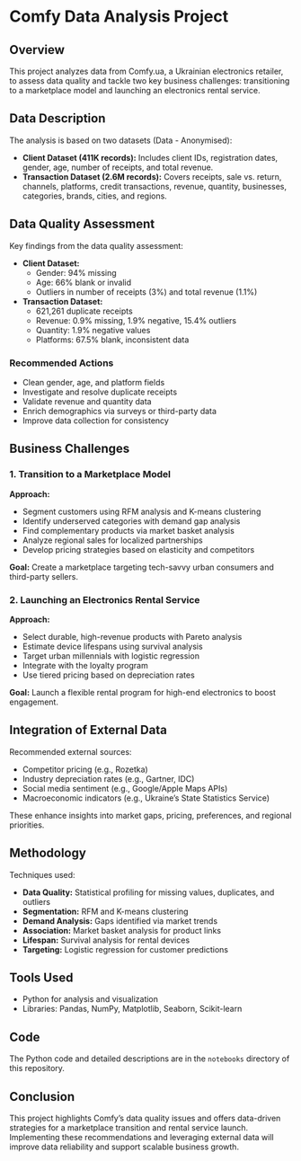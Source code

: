 # Comfy Data Analysis Project

## Overview
This project analyzes data from Comfy.ua, a Ukrainian electronics retailer, to assess data quality and tackle two key business challenges: transitioning to a marketplace model and launching an electronics rental service.

## Data Description
The analysis is based on two datasets (Data - Anonymised):
- **Client Dataset (411K records):** Includes client IDs, registration dates, gender, age, number of receipts, and total revenue.
- **Transaction Dataset (2.6M records):** Covers receipts, sale vs. return, channels, platforms, credit transactions, revenue, quantity, businesses, categories, brands, cities, and regions.

## Data Quality Assessment
Key findings from the data quality assessment:
- **Client Dataset:**
  - Gender: 94% missing
  - Age: 66% blank or invalid
  - Outliers in number of receipts (3%) and total revenue (1.1%)
- **Transaction Dataset:**
  - 621,261 duplicate receipts
  - Revenue: 0.9% missing, 1.9% negative, 15.4% outliers
  - Quantity: 1.9% negative values
  - Platforms: 67.5% blank, inconsistent data

### Recommended Actions
- Clean gender, age, and platform fields
- Investigate and resolve duplicate receipts
- Validate revenue and quantity data
- Enrich demographics via surveys or third-party data
- Improve data collection for consistency

## Business Challenges
### 1. Transition to a Marketplace Model
**Approach:**
- Segment customers using RFM analysis and K-means clustering
- Identify underserved categories with demand gap analysis
- Find complementary products via market basket analysis
- Analyze regional sales for localized partnerships
- Develop pricing strategies based on elasticity and competitors

**Goal:** Create a marketplace targeting tech-savvy urban consumers and third-party sellers.

### 2. Launching an Electronics Rental Service
**Approach:**
- Select durable, high-revenue products with Pareto analysis
- Estimate device lifespans using survival analysis
- Target urban millennials with logistic regression
- Integrate with the loyalty program
- Use tiered pricing based on depreciation rates

**Goal:** Launch a flexible rental program for high-end electronics to boost engagement.

## Integration of External Data
Recommended external sources:
- Competitor pricing (e.g., Rozetka)
- Industry depreciation rates (e.g., Gartner, IDC)
- Social media sentiment (e.g., Google/Apple Maps APIs)
- Macroeconomic indicators (e.g., Ukraine’s State Statistics Service)

These enhance insights into market gaps, pricing, preferences, and regional priorities.

## Methodology
Techniques used:
- **Data Quality:** Statistical profiling for missing values, duplicates, and outliers
- **Segmentation:** RFM and K-means clustering
- **Demand Analysis:** Gaps identified via market trends
- **Association:** Market basket analysis for product links
- **Lifespan:** Survival analysis for rental devices
- **Targeting:** Logistic regression for customer predictions

## Tools Used
- Python for analysis and visualization
- Libraries: Pandas, NumPy, Matplotlib, Seaborn, Scikit-learn

## Code
The Python code and detailed descriptions are in the `notebooks` directory of this repository.

## Conclusion
This project highlights Comfy’s data quality issues and offers data-driven strategies for a marketplace transition and rental service launch. Implementing these recommendations and leveraging external data will improve data reliability and support scalable business growth.